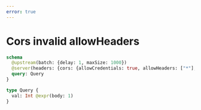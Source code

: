 ```yaml
---
error: true
---
```


# Cors invalid allowHeaders

```graphql @config
schema
  @upstream(batch: {delay: 1, maxSize: 1000})
  @server(headers: {cors: {allowCredentials: true, allowHeaders: ["*"], allowMethods: [POST, OPTIONS]}}) {
  query: Query
}

type Query {
  val: Int @expr(body: 1)
}
```
